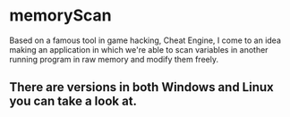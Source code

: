 # memoryScan
Based on a famous tool in game hacking, Cheat Engine, I come to an idea making an application in which we're able to scan variables in another running program in raw memory and modify them freely.

## There are versions in both Windows and Linux you can take a look at.